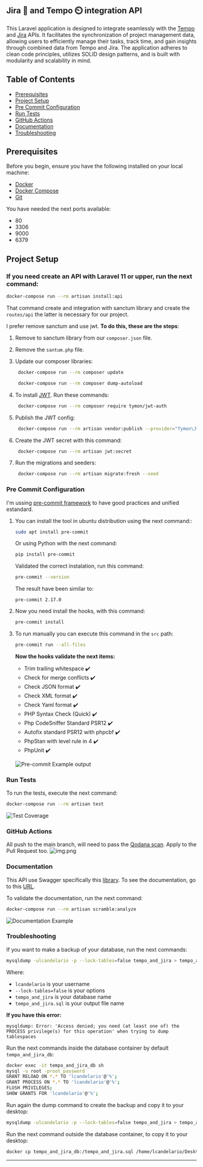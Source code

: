 ## Jira :tanabata_tree: and Tempo :timer_clock: integration API
This Laravel application is designed to integrate seamlessly with the [Tempo](https://apidocs.tempo.io/) and
[Jira](https://developer.atlassian.com/cloud/jira/platform/rest/v3/intro/#version) APIs.
It facilitates the synchronization of project management data, allowing users to efficiently manage their tasks, track time,
and gain insights through combined data from Tempo and Jira. The application adheres to clean code principles,
utilizes SOLID design patterns, and is built with modularity and scalability in mind.


## Table of Contents

- [Prerequisites](#prerequisites)
- [Project Setup](#project-setup)
- [Pre Commit Configuration](#pre-commit-configuration)
- [Run Tests](#run-tests)
- [GitHub Actions](#github-actions)
- [Documentation](#documentation)
- [Troubleshooting](#troubleshooting)


## Prerequisites

Before you begin, ensure you have the following installed on your local machine:

- [Docker](https://www.docker.com/get-started)
- [Docker Compose](https://docs.docker.com/compose/install/)
- [Git](https://git-scm.com/)

You have needed the next ports available:

- 80
- 3306
- 9000
- 6379

## Project Setup

### If you need create an API with Laravel 11 or upper, run the next command:
```bash
docker-compose run --rm artisan install:api
```
That command create and integration with sanctum library and create the `routes/api` the latter is necessary for our project.

I prefer remove sanctum and use jwt. **To do this, these are the steps**:

1. Remove to sanctum library from our `composer.json` file.

2. Remove the `santum.php` file.

3. Update our composer libraries:
   ```bash
    docker-compose run --rm composer update
   ```

   ```bash
    docker-compose run --rm composer dump-autoload
   ```

4. To install [JWT](https://jwt-auth.readthedocs.io/en/develop/laravel-installation/). Run these commands:
   ```bash
    docker-compose run --rm composer require tymon/jwt-auth
   ```

5. Publish the JWT config:
   ```bash
    docker-compose run --rm artisan vendor:publish --provider="Tymon\JWTAuth\Providers\LaravelServiceProvider"
   ```

6. Create the JWT secret with this command:
   ```bash
    docker-compose run --rm artisan jwt:secret
   ```

7. Run the migrations and seeders:
   ```bash
    docker-compose run --rm artisan migrate:fresh --seed
   ```

### Pre Commit Configuration
I'm ussing [pre-commit framework](https://pre-commit.com/index.html) to have good practices and unified estandard.

1. You can install the tool in ubuntu distribution using the next command::
    ```bash
    sudo apt install pre-commit
    ```

    Or using Python with the next command:
    ```bash
    pip install pre-commit
    ```

    Validated the correct instalation, run this command:
    ```bash
    pre-commit --version
    ```

   The result have been similar to:
    ```text
    pre-commit 2.17.0
    ```

2. Now you need install the hooks, with this command:
    ```bash
    pre-commit install
    ```

3. To run manually you can execute this command in the `src` path:
    ```bash
    pre-commit run --all-files
    ```

    **Now the hooks validate the next items:**

    - Trim trailing whitespace :heavy_check_mark:
    - Check for merge conflicts :heavy_check_mark:
    - Check JSON format :heavy_check_mark:
    - Check XML format :heavy_check_mark:
    - Check Yaml format :heavy_check_mark:
    - PHP Syntax Check (Quick) :heavy_check_mark:
    - Php CodeSniffer Standard PSR12 :heavy_check_mark:
    - Autofix standard PSR12 with phpcbf :heavy_check_mark:
    - PhpStan with level rule in 4 :heavy_check_mark:
    - PhpUnit :heavy_check_mark:

    ![Pre-commit Example output](resources/images/pre-commitExample.png)

### Run Tests

To run the tests, execute the next command:
```bash
docker-compose run --rm artisan test
```
![Test Coverage](resources/images/testCoverage.png)


### GitHub Actions

All push to the main branch, will need to pass the [Qodana scan](https://www.jetbrains.com/help/qodana/getting-started.html).
Apply to the Pull Request too.
![img.png](resources/images/qodana_code_quality.png)

### Documentation
This API use Swagger specifically this [library](https://scramble.dedoc.co/). To see the documentation,
go to this [URL](http://127.0.0.1/docs/api).

To validate the documentation, run the next command:
```bash
docker-compose run --rm artisan scramble:analyze
```
![Documentation Example](resources/images/documentationExample.png)


### Troubleshooting
If you want to make a backup of your database, run the next commands:
```bash
mysqldump -ulcandelario -p --lock-tables=false tempo_and_jira > tempo_and_jira.sql
```
Where:
- `lcandelario` is your username
- `--lock-tables=false` is your options
- `tempo_and_jira` is your database name
- `tempo_and_jira.sql` is your output file name

**If you have this error:**
```text
mysqldump: Error: 'Access denied; you need (at least one of) the PROCESS privilege(s) for this operation' when trying to dump tablespaces
```

Run the next commands inside the database container by default `tempo_and_jira_db`:
```bash
docker exec -it tempo_and_jira_db sh
mysql -u root -proot_password
GRANT RELOAD ON *.* TO 'lcandelario'@'%';
GRANT PROCESS ON *.* TO 'lcandelario'@'%';
FLUSH PRIVILEGES;
SHOW GRANTS FOR 'lcandelario'@'%';
```

Run again the dump command to create the backup and copy it to your desktop:
```bash
mysqldump -ulcandelario -p --lock-tables=false tempo_and_jira > tempo_and_jira.sql
```

Run the next command outside the database container, to copy it to your desktop:
```bash
docker cp tempo_and_jira_db:/tempo_and_jira.sql /home/lcandelario/Desktop/tempo_and_jira.sql
```
---
